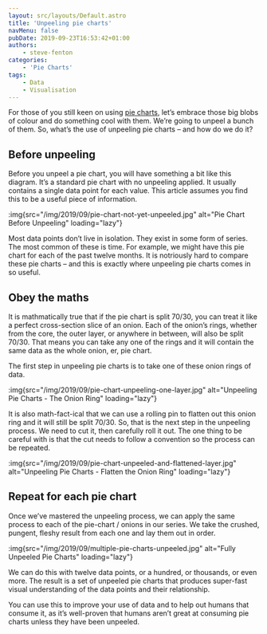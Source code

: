 ```yaml
---
layout: src/layouts/Default.astro
title: 'Unpeeling pie charts'
navMenu: false
pubDate: 2019-09-23T16:53:42+01:00
authors:
    - steve-fenton
categories:
    - 'Pie Charts'
tags:
    - Data
    - Visualisation
---
```


For those of you still keen on using [pie charts](/category/pie-charts/), let’s embrace those big blobs of colour and do something cool with them. We’re going to unpeel a bunch of them. So, what’s the use of unpeeling pie charts – and how do we do it?

## Before unpeeling

Before you unpeel a pie chart, you will have something a bit like this diagram. It’s a standard pie chart with no unpeeling applied. It usually contains a single data point for each value. This article assumes you find this to be a useful piece of information.

:img{src="/img/2019/09/pie-chart-not-yet-unpeeled.jpg" alt="Pie Chart Before Unpeeling" loading="lazy"}

Most data points don’t live in isolation. They exist in some form of series. The most common of these is time. For example, we might have this pie chart for each of the past twelve months. It is notriously hard to compare these pie charts – and this is exactly where unpeeling pie charts comes in so useful.

## Obey the maths

It is mathmatically true that if the pie chart is split 70/30, you can treat it like a perfect cross-section slice of an onion. Each of the onion’s rings, whether from the core, the outer layer, or anywhere in between, will also be split 70/30. That means you can take any one of the rings and it will contain the same data as the whole onion, er, pie chart.

The first step in unpeeling pie charts is to take one of these onion rings of data.

:img{src="/img/2019/09/pie-chart-unpeeling-one-layer.jpg" alt="Unpeeling Pie Charts - The Onion Ring" loading="lazy"}

It is also math-fact-ical that we can use a rolling pin to flatten out this onion ring and it will still be split 70/30. So, that is the next step in the unpeeling process. We need to cut it, then carefully roll it out. The one thing to be careful with is that the cut needs to follow a convention so the process can be repeated.

:img{src="/img/2019/09/pie-chart-unpeeled-and-flattened-layer.jpg" alt="Unpeeling Pie Charts - Flatten the Onion Ring" loading="lazy"}

## Repeat for each pie chart

Once we’ve mastered the unpeeling process, we can apply the same process to each of the pie-chart / onions in our series. We take the crushed, pungent, fleshy result from each one and lay them out in order.

:img{src="/img/2019/09/multiple-pie-charts-unpeeled.jpg" alt="Fully Unpeeled Pie Charts" loading="lazy"}

We can do this with twelve data points, or a hundred, or thousands, or even more. The result is a set of unpeeled pie charts that produces super-fast visual understanding of the data points and their relationship.

You can use this to improve your use of data and to help out humans that consume it, as it’s well-proven that humans aren’t great at consuming pie charts unless they have been unpeeled.